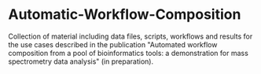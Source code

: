 # Automatic-Workflow-Composition

Collection of material including data files, scripts, workflows and results for the use cases described in the publication "Automated workflow composition from a pool of bioinformatics tools: a demonstration for mass spectrometry data analysis" (in preparation).
